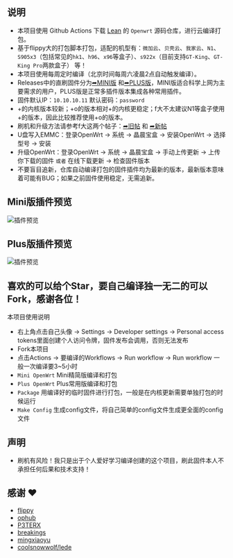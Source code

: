 ## 说明

- 本项目使用 Github Actions 下载 [Lean](https://github.com/coolsnowwolf/lede) 的 `Openwrt` 源码仓库，进行云编译打包。
- 基于flippy大的打包脚本打包，适配的机型有：`微加云`、`贝壳云`、`我家云`、`N1`、`S905x3`（包括常见的`hk1`、`h96`、`x96`等盒子）、`s922x`（目前支持`GT-King`、`GT-King Pro`两款盒子） 等！
- 本项目使用每周定时编译（北京时间每周六凌晨2点自动触发编译）。
- Releases中的直刷固件分为[➦MINI版](https://github.com/hhaibo/ARMv8-OpenWrt/releases/tag/ARMv8_MINI) 和[➦PLUS版](https://github.com/hhaibo/ARMv8-OpenWrt/releases/tag/ARMv8_PLUS)，MINI版适合科学上网为主要需求的用户，PLUS版是正常多插件版本集成各种常用插件。
- 固件默认IP：`10.10.10.11` 默认密码：`password`
- +的内核版本较新；+o的版本相对+的内核更稳定；f大不太建议N1等盒子使用+的版本，因此比较推荐使用+o的版本。
- 刷机和升级方法请参考f大这两个帖子：[➦旧帖](https://www.right.com.cn/forum/thread-4055451-1-1.html) 和 [➦新帖](https://www.right.com.cn/forum/thread-4076037-1-1.html)
- U盘写入EMMC：登录OpenWrt → 系统 → 晶晨宝盒 → 安装OpenWrt → 选择型号 → 安装
- 升级OpenWrt：登录OpenWrt → 系统 → 晶晨宝盒 → 手动上传更新 → 上传你下载的固件 `或者` 在线下载更新 → 检查固件版本
- 不要盲目追新，仓库自动编译打包的固件插件均为最新的版本，最新版本意味着可能有BUG；如果之前固件使用稳定，无需追新。

## Mini版插件预览
 ![插件预览](https://github.com/hhaibo/ARMv8-OpenWrt/blob/main/imgs/mini.jpg)
 
## Plus版插件预览
 ![插件预览](https://github.com/hhaibo/ARMv8-OpenWrt/blob/main/imgs/plus.jpg)

## 喜欢的可以给个Star，要自己编译独一无二的可以Fork，感谢各位！
本项目使用说明
- 右上角点击自己头像 → Settings → Developer settings → Personal access tokens里面创建个人访问令牌，固件发布会调用，否则无法发布
- Fork本项目
- 点击Actions → 要编译的Workflows → Run workflow → Run workflow 一般一次编译要3~5小时
- `Mini OpenWrt` Mini精简版编译和打包
- `Plus OpenWrt` Plus常用版编译和打包
- `Package` 用编译好的临时固件进行打包，一般是在内核更新需要单独打包的时候运行
- `Make Config` 生成config文件，将自己简单的config文件生成更全面的config文件

## 声明
- 刷机有风险！我只是出于个人爱好学习编译创建的这个项目，刷此固件本人不承担任何后果和技术支持！

## 感谢 ❤️

- [flippy](https://github.com/unifreq/openwrt_packit)
- [ophub](https://github.com/ophub/op)
- [P3TERX](https://github.com/P3TERX/Actions-OpenWrt)
- [breakings](https://github.com/breakings/OpenWrt)
- [mingxiaoyu](https://github.com/mingxiaoyu/N1Openwrt)
- [coolsnowwolf/lede](https://github.com/coolsnowwolf/lede)

